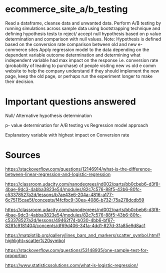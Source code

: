 # ecommerce_site_a/b_testing
Read a dataframe, cleanse data and unwanted data.
Perform A/B testing by running simulations across sample data using bootstrapping technique and defining hypothesis tests to reject/ accept null hypothesis based on p value determination and comparison with null values. Note: Hypothesis is defined based on the conversion rate comparison between old and new e-commerce sites
Apply regression model to the data depending on the dependent variable outcome determination and determining what independent variable had max impact on the response i.e. conversion rate (probability of leading to purchase) of people visiting new vs old e comm website to help the company understand if they should implement the new page, keep the old page, or perhaps run the experiment longer to make their decision.

# Important questions answered
Null/ Alternative hypothesis determination 

p- value determination for A/B testing vs Regression model approach

Explanatory variable with highest impact on Conversion rate 

# Sources
https://stackoverflow.com/questions/12146914/what-is-the-difference-between-linear-regression-and-logistic-regression 

https://classroom.udacity.com/nanodegrees/nd002/parts/bb0cbeb6-d3f8-4bae-9dc3-4abba3823e54/modules/82c7c576-88f5-43b6-80fc-c53378527a2d/lessons/b7ae43e6-204a-4816-a177-6c75115cae5f/concepts/f4fcfbc9-30ea-4086-b732-75a278dcdb59 

https://classroom.udacity.com/nanodegrees/nd002/parts/bb0cbeb6-d3f8-4bae-9dc3-4abba3823e54/modules/82c7c576-88f5-43b6-80fc-c53378527a2d/lessons/49462f74-b030-4bb6-bf67-8281c9181404/concepts/df69d406-341a-4dd1-827d-31a85e9d8ac1

https://matplotlib.org/gallery/lines_bars_and_markers/scatter_symbol.html?highlight=scatter%20symbol

https://stackoverflow.com/questions/53148935/one-sample-test-for-proportion

https://www.statisticssolutions.com/what-is-logistic-regression/
